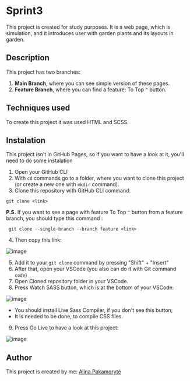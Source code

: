 # Sprint3
This project is created for study purposes. It is a web page, which is simulation, and it introduces user with garden plants and its layouts in garden.

## Description
This project has two branches:
1. **Main Branch**, where you can see simple version of these pages.
2. **Feature Branch**, where you can find a feature: To Top ``` ^ ``` button.

## Techniques used
To create this project it was used HTML and SCSS.

## Instalation
This project isn't in GitHub Pages, so if you want to have a look at it, you'll need to do some instalation

1. Open your GitHub CLI
2. With ```cd``` commands go to a folder, where you want to clone this project (or create a new one with ```mkdir``` command).
3. Clone this repository with GitHub CLI command:

``` git clone <link> ```

**P.S.**
If you want to see a page with feature To Top ``` ^ ``` button from a feature branch, you should type this command :

```  git clone --single-branch --branch feature <link> ```

4. Then copy this link:


![image](https://user-images.githubusercontent.com/99712422/161384657-d0af20dc-f76f-497f-9038-0ddd0d9174ce.png)


5. Add it to your ``` git clone ``` command by pressing "Shift" + "Insert"
6. After that, open your VSCode (you also can do it with Git command ```code```)
7. Open Cloned repository folder in your VSCode.
8. Press Watch SASS button, which is at the bottom of your VSCode:


![image](https://user-images.githubusercontent.com/99712422/161115893-e841d7c6-5397-455f-96c1-2e36ddae854c.png)


   * You should install Live Sass Compiler, if you don't see this button;
   * It is needed to be done, to compile CSS files.
9. Press Go Live to have a look at this project:


![image](https://user-images.githubusercontent.com/99712422/161116608-be3e5858-189a-4f05-8cae-5f4904aceca9.png)


## Author
This project is created by me: [Alina Pakamorytė](https://www.linkedin.com/in/alina-pakamoryt%C4%97-73a66377/)

